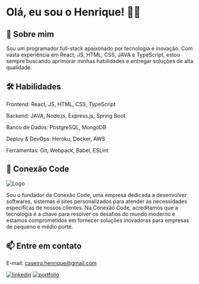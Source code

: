 
# Olá, eu sou o Henrique! 👨‍💻


## 🚀 Sobre mim
Sou um programador full-stack apaixonado por tecnologia e inovação. Com vasta experiência em React, JS, HTML, CSS, JAVA e TypeScript, estou sempre buscando aprimorar minhas habilidades e entregar soluções de alta qualidade.

## 🛠 Habilidades
Frontend: React, JS, HTML, CSS, TypeScript 

Backend: JAVA, Node.js, Express.js, Spring Boot 

Banco de Dados: PostgreSQL, MongoDB 

Deploy & DevOps: Heroku, Docker, AWS 

Ferramentas: Git, Webpack, Babel, ESLint


## 🏢 Conexão Code
![Logo](https://cdn.discordapp.com/attachments/769225205461286982/1151646825531572284/Banner-conexao-code.png)

Sou o fundador da Conexão Code, uma empresa dedicada a desenvolver softwares, sistemas e sites personalizados para atender às necessidades específicas de nossos clientes. Na Conexão Code, acreditamos que a tecnologia é a chave para resolver os desafios do mundo moderno e estamos comprometidos em fornecer soluções inovadoras para empresas de pequeno e médio porte.



## 📫 Entre em contato
E-mail: caseiro.henrique@gmail.com

[![linkedin](https://img.shields.io/badge/linkedin-0A66C2?style=for-the-badge&logo=linkedin&logoColor=white)]([https://www.linkedin.com/](https://www.linkedin.com/in/henrique-caseiro-657751208/)https://www.linkedin.com/in/henrique-caseiro-657751208/) [![portfolio](https://img.shields.io/badge/my_portfolio-000?style=for-the-badge&logo=ko-fi&logoColor=white)](https://www.conexaocode.com)
